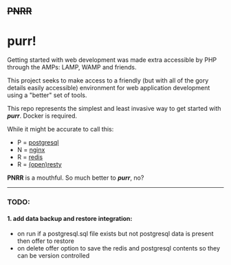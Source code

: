 ## ~~PNRR~~
# purr!

Getting started with web development was made extra accessible by PHP through the AMPs: LAMP, WAMP and friends. 

This project seeks to make access to a friendly (but with all of the gory details easily accessible) environment for web application development using a "better" set of tools.

This repo represents the simplest and least invasive way to get started with ___purr___. Docker is required.

While it might be accurate to call this:

 - P = [postgresql](https://www.postgresql.org/)
 - N = [nginx](https://www.nginx.com/)
 - R = [redis](https://redis.io/)
 - R = [(open)resty](https://openresty.org/)

__PNRR__ is a mouthful. So much better to ___purr___, no?

-----------------------------------------------------------------------------------------
### TODO:
#### 1. add data backup and restore integration:
 - on run if a postgresql.sql file exists but not postgresql data is present then offer to restore
 - on delete offer option to save the redis and postgresql contents so they can be version controlled

 
